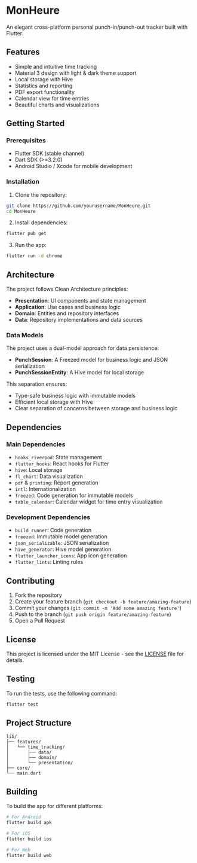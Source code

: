 # MonHeure

An elegant cross-platform personal punch-in/punch-out tracker built with Flutter.

## Features

- Simple and intuitive time tracking
- Material 3 design with light & dark theme support
- Local storage with Hive
- Statistics and reporting
- PDF export functionality
- Calendar view for time entries
- Beautiful charts and visualizations

## Getting Started

### Prerequisites

- Flutter SDK (stable channel)
- Dart SDK (>=3.2.0)
- Android Studio / Xcode for mobile development

### Installation

1. Clone the repository:
```bash
git clone https://github.com/yourusername/MonHeure.git
cd MonHeure
```

2. Install dependencies:
```bash
flutter pub get
```

3. Run the app:
```bash
flutter run -d chrome
```

## Architecture

The project follows Clean Architecture principles:

- **Presentation**: UI components and state management
- **Application**: Use cases and business logic
- **Domain**: Entities and repository interfaces
- **Data**: Repository implementations and data sources

### Data Models

The project uses a dual-model approach for data persistence:

- **PunchSession**: A Freezed model for business logic and JSON serialization
- **PunchSessionEntity**: A Hive model for local storage

This separation ensures:
- Type-safe business logic with immutable models
- Efficient local storage with Hive
- Clear separation of concerns between storage and business logic

## Dependencies

### Main Dependencies
- `hooks_riverpod`: State management
- `flutter_hooks`: React hooks for Flutter
- `hive`: Local storage
- `fl_chart`: Data visualization
- `pdf` & `printing`: Report generation
- `intl`: Internationalization
- `freezed`: Code generation for immutable models
- `table_calendar`: Calendar widget for time entry visualization

### Development Dependencies
- `build_runner`: Code generation
- `freezed`: Immutable model generation
- `json_serializable`: JSON serialization
- `hive_generator`: Hive model generation
- `flutter_launcher_icons`: App icon generation
- `flutter_lints`: Linting rules

## Contributing

1. Fork the repository
2. Create your feature branch (`git checkout -b feature/amazing-feature`)
3. Commit your changes (`git commit -m 'Add some amazing feature'`)
4. Push to the branch (`git push origin feature/amazing-feature`)
5. Open a Pull Request

## License

This project is licensed under the MIT License - see the [LICENSE](LICENSE) file for details. 

## Testing

To run the tests, use the following command:
```bash
flutter test
```

## Project Structure

```
lib/
├── features/
│   └── time_tracking/
│       ├── data/
│       ├── domain/
│       └── presentation/
├── core/
└── main.dart
```

## Building

To build the app for different platforms:

```bash
# For Android
flutter build apk

# For iOS
flutter build ios

# For Web
flutter build web
``` 